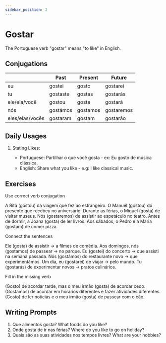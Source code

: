 ```yaml
---
sidebar_position: 2
---
```


# Gostar

The Portuguese verb "gostar" means "to like" in English.

## Conjugations

|                 | Past     | Present  | Future     |
| --------------- | -------- | -------- | ---------- |
| eu              | gostei   | gosto    | gostarei   |
| tu              | gostaste | gostas   | gostarás   |
| ele/ela/você    | gostou   | gosta    | gostará    |
| nós             | gostámos | gostamos | gostaremos |
| eles/elas/vocês | gostaram | gostam   | gostarão   |

## Daily Usages

1. Stating Likes:

   - Portuguese: Partilhar o que você gosta - ex: Eu gosto de música clássica.
   - English: Share what you like - e.g: I like classical music.

## Exercises

Use correct verb conjugation

A Rita (gostou) da viagem que fez ao estrangeiro.
O Manuel (gostou) do presente que recebeu no aniversário.
Durante as férias, o Miguel (gosta) de visitar museus.
Nós (gostaremos) de assistir ao espetáculo no teatro.
Antes de dormir, a Joana (gosta) de ler livros.
Aos sábados, o Pedro e a Maria (gostam) de comer pizza.

Connect the sentences

Ele (gosta) de assistir -> a filmes de comédia.
Aos domingos, nós (gostamos) de passear -> no parque.
Eu (gostei) do concerto -> que assisti na semana passada.
Nós (gostámos) do restaurante novo -> que experimentámos.
Um dia, eu (gostarei) de viajar -> pelo mundo.
Tu (gostarás) de experimentar novos -> pratos culinários.

Fill in the missing verb

(Gosto) de acordar tarde, mas o meu irmão (gosta) de acordar cedo. (Gostamos) de acordar em horários diferentes e fazer atividades diferentes. (Gosto) de ler notícias e o meu irmão (gosta) de passear com o cão.

## Writing Prompts

1. Que alimentos gosta? What foods do you like?
2. Onde gosta de ir nas férias? Where do you like to go on holiday?
3. Quais são as suas atividades nos tempos livres? What are your hobbies?
